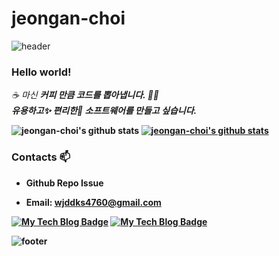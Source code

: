 # jeongan-choi&nbsp;

![header](https://capsule-render.vercel.app/api?type=wave&color=gradient&height=300&section=header&text=jeongan-choi%20Github&fontSize=40)

### Hello world!&nbsp;

<p>
  <em>
    ☕ 마신 <b>커피<b> 만큼 코드를 뽑아냅니다. 👨‍💻 <br>
    <b>유용하고</b>✨ <b>편리한</b>🎉 소프트웨어를 만들고 싶습니다. 
  </em>  
</p>

![jeongan-choi's github stats](https://github-readme-stats.vercel.app/api?username=jeongan-choi&show_icons=true)
[![jeongan-choi's github stats](https://github-readme-stats.vercel.app/api/top-langs/?username=jeongan-choi&show_icons=true&hide_border=true&title_color=004386&icon_color=004386&layout=compact&langs_count=10)](https://github.com/jeongan-choi/jeongan-choi)

### Contacts 📫

* Github Repo Issue 
* Email: wjddks4760@gmail.com

  <!--<div align=center>-->
  
[![My Tech Blog Badge](http://img.shields.io/badge/github-000000?style=for-the-badge&logo=github&logoColor=white)](https://github.com/jeongan-choi/jeongan-choi)
[![My Tech Blog Badge](https://img.shields.io/badge/Notion-000000?style=for-the-badge&logo=notion&logoColor=white)](https://itree.tistory.com/)

  
![footer](https://capsule-render.vercel.app/api?type=wave&color=gradient&height=150&section=footer)
